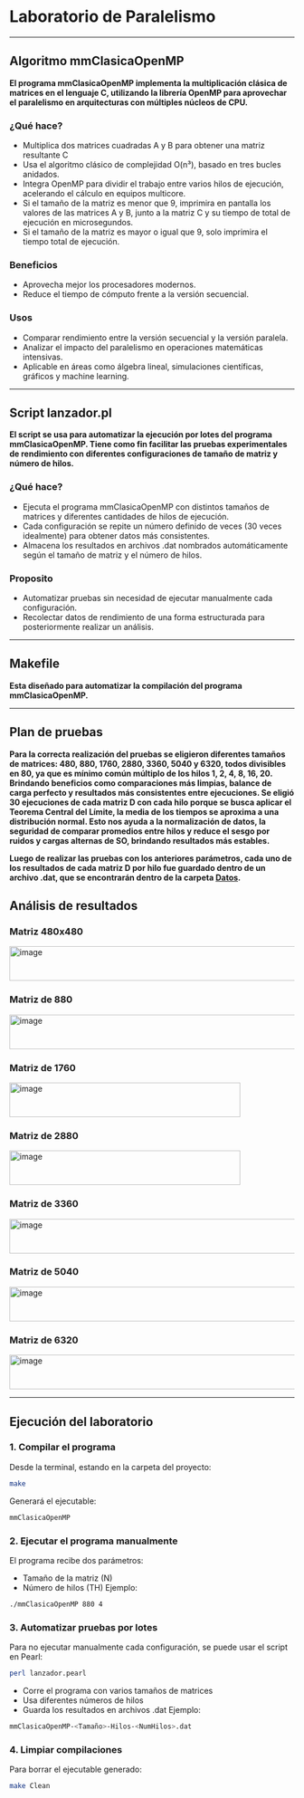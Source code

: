 # Laboratorio de Paralelismo
---
## Algoritmo mmClasicaOpenMP
**El programa mmClasicaOpenMP implementa la multiplicación clásica de matrices en el lenguaje C, utilizando la librería OpenMP
para aprovechar el paralelismo en arquitecturas con múltiples núcleos de CPU.**

### ¿Qué hace?
- Multiplica dos matrices cuadradas A y B para obtener una matriz resultante C
- Usa el algoritmo clásico de complejidad O(n³), basado en tres bucles anidados.
- Integra OpenMP para dividir el trabajo entre varios hilos de ejecución, acelerando el cálculo en equipos multicore.
- Si el tamaño de la matriz es menor que 9, imprimira en pantalla los valores de las matrices A y B, junto a la matriz
C y su tiempo de total de ejecución en microsegundos.
- Si el tamaño de la matriz es mayor o igual que 9, solo imprimira el tiempo total de ejecución.

### Beneficios
- Aprovecha mejor los procesadores modernos.
- Reduce el tiempo de cómputo frente a la versión secuencial.

### Usos
- Comparar rendimiento entre la versión secuencial y la versión paralela.
- Analizar el impacto del paralelismo en operaciones matemáticas intensivas.
- Aplicable en áreas como álgebra lineal, simulaciones científicas, gráficos y machine learning.

---

## Script lanzador.pl
**El script se usa para automatizar la ejecución por lotes del programa mmClasicaOpenMP. Tiene como fin facilitar las pruebas
experimentales de rendimiento con diferentes configuraciones de tamaño de matriz y número de hilos.**

### ¿Qué hace?
- Ejecuta el programa mmClasicaOpenMP con distintos tamaños de matrices y diferentes cantidades de hilos de ejecución.
- Cada configuración se repite un número definido de veces (30 veces idealmente) para obtener datos más consistentes.
- Almacena los resultados en archivos .dat nombrados automáticamente según el tamaño de matriz y el número de hilos.

### Proposito
- Automatizar pruebas sin necesidad de ejecutar manualmente cada configuración.
- Recolectar datos de rendimiento de una forma estructurada para posteriormente realizar un análisis.

---

## Makefile
**Esta diseñado para automatizar la compilación del programa mmClasicaOpenMP.**

---

## Plan de pruebas 
**Para la correcta realización del pruebas se eligieron diferentes tamaños de matrices: 480, 880, 1760, 2880, 3360, 5040 y 6320, todos divisibles en 80, ya que es mínimo común múltiplo de los hilos 1, 2, 4, 8, 16, 20.
Brindando beneficios como comparaciones más limpias, balance de carga perfecto y resultados más consistentes entre ejecuciones.
Se eligió 30 ejecuciones de cada matriz D con cada hilo porque se busca aplicar el Teorema Central del Límite, la media de los tiempos se aproxima a una distribución normal.
Esto nos ayuda a la normalización de datos, la seguridad de comparar promedios entre hilos y reduce el sesgo por ruidos y cargas alternas de SO, brindando resultados más estables.**

**Luego de realizar las pruebas con los anteriores parámetros, cada uno de los resultados de cada matriz D por hilo fue guardado dentro de un archivo .dat, que se encontrarán dentro de la carpeta [Datos](https://github.com/SergioOrtiz145/Introducci-n-a-los-Sistemas-Distribuidos/tree/main/Laboratorios/Laboratorio%20de%20Paralelismo/Datos).**

## Análisis de resultados
### Matriz 480x480

<img width="559" height="61" alt="image" src="https://github.com/user-attachments/assets/4222aef8-b4f5-4c71-9a9e-415885b37965" />


### Matriz de 880

<img width="554" height="61" alt="image" src="https://github.com/user-attachments/assets/c1ef1eb1-820b-4146-af0b-3911c0ee0030" />

### Matriz de 1760

<img width="408" height="61" alt="image" src="https://github.com/user-attachments/assets/6c3bdb9e-3860-4d20-b1e0-9778ac0cba30" />

### Matriz de 2880

<img width="408" height="61" alt="image" src="https://github.com/user-attachments/assets/6ec29677-ee0b-4d15-8475-2718efa433bf" />

### Matriz de 3360

<img width="521" height="61" alt="image" src="https://github.com/user-attachments/assets/5d8185d0-058b-4277-803b-74e7e7629170" />

### Matriz de 5040

<img width="536" height="61" alt="image" src="https://github.com/user-attachments/assets/e6bb59a3-1884-4a00-8289-e3f081839d41" />

### Matriz de 6320

<img width="562" height="61" alt="image" src="https://github.com/user-attachments/assets/d10bdd40-945b-409e-94a7-00cca1ab56bf" />

---

## Ejecución del laboratorio
### 1. Compilar el programa
Desde la terminal, estando en la carpeta del proyecto:
```bash
make
```
Generará el ejecutable:
```bash
mmClasicaOpenMP
```
### 2. Ejecutar el programa manualmente
El programa recibe dos parámetros:
- Tamaño de la matriz (N)
- Número de hilos (TH)
Ejemplo:
```bash
./mmClasicaOpenMP 880 4
```
### 3. Automatizar pruebas por lotes
Para no ejecutar manualmente cada configuración, se puede usar el script en Pearl:
```bash
perl lanzador.pearl
```
- Corre el programa con varios tamaños de matrices
- Usa diferentes números de hilos
- Guarda los resultados en archivos .dat
Ejemplo:
```bash
mmClasicaOpenMP-<Tamaño>-Hilos-<NumHilos>.dat
```
### 4. Limpiar compilaciones
Para borrar el ejecutable generado:
```bash
make Clean
```

